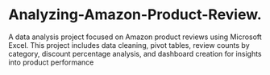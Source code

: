 # Analyzing-Amazon-Product-Review.
 A data analysis project focused on Amazon product reviews using Microsoft Excel. This project includes data cleaning, pivot tables, review counts by category, discount percentage analysis, and dashboard creation for insights into product performance 

